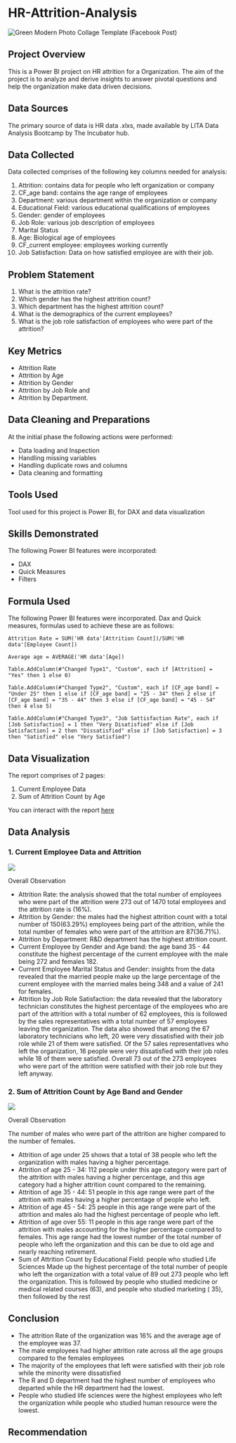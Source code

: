 
# HR-Attrition-Analysis

![Green Modern Photo Collage Template (Facebook Post)](https://github.com/user-attachments/assets/de17a172-d26d-4ff3-8fcb-706c01fa5fa9)

## Project Overview

This is a Power BI project on HR attrition for a Organization. The aim of the project is to analyze and derive insights to answer pivotal questions and help the organization make data driven decisions.

## Data Sources

The primary source of data is HR data .xlxs, made available by LITA Data Analysis Bootcamp by The Incubator hub.

## Data Collected

Data collected comprises of the following key columns needed for analysis:
1. Attrition: contains data for people who left organization or company
2. CF_age band: contains the age range of employees
3. Department: various department within the organization or company
4. Educational Field: various educational qualifications of employees
5. Gender: gender of employees
6. Job Role: various job description of employees
7. Marital Status
8. Age: Biological age of employees
9. CF_current employee: employees working currently
10. Job Satisfaction: Data on how satisfied employee are with their job.

## Problem Statement

1. What is the attrition rate?
2. Which gender has the highest attrition count?
3. Which  department has the highest attrition count?
4. What is the demographics of the current employees?
5. What is the job role satisfaction of employees who were part of the attrition?

 ## Key Metrics

- Attrition Rate
- Attrition by Age 
- Attrition by Gender
- Attrition by Job Role and 
- Attrition by Department.

## Data Cleaning and Preparations

At the initial phase the following actions were performed:
- Data loading and Inspection
- Handling missing variables
- Handling duplicate rows and columns
- Data cleaning and formatting

## Tools Used

Tool used for this project is Power BI, for DAX and data visualization

## Skills Demonstrated

The following Power BI features  were incorporated:
- DAX
- Quick Measures
- Filters

## Formula Used

The following Power BI features were incorporated. Dax and Quick measures, formulas used to achieve these are as follows:

```Power BI
Attrition Rate = SUM('HR data'[Attrition Count])/SUM('HR data'[Employee Count])

Average age = AVERAGE('HR data'[Age])

Table.AddColumn(#"Changed Type1", "Custom", each if [Attrition] = "Yes" then 1 else 0)

Table.AddColumn(#"Changed Type2", "Custom", each if [CF_age band] = "Under 25" then 1 else if [CF_age band] = "25 - 34" then 2 else if [CF_age band] = "35 - 44" then 3 else if [CF_age band] = "45 - 54" then 4 else 5)

Table.AddColumn(#"Changed Type3", "Job Sattisfaction Rate", each if [Job Satisfaction] = 1 then "Very Disatisfied" else if [Job Satisfaction] = 2 then "Dissatisfied" else if [Job Satisfaction] = 3 then "Satisfied" else "Very Satisfied")
```

## Data Visualization

The report comprises of 2 pages:
1. Current Employee Data
2. Sum of Attrition Count by Age

You can interact with the report [here](https://app.powerbi.com/view?r=eyJrIjoiMDAwNTdlMjQtYjljOC00YWIzLTgwZTItOGU3ODUyOWM4ZDljIiwidCI6IjUxMDUyMzkzLWY1ZjgtNDkwOS1hZWE4LTkyOWFhMjRhOGI0NyJ9
)

## Data Analysis

### 1. Current Employee Data and Attrition

![](CurrentEmployee_data.png)

Overall Observation
- Attrition Rate: the analysis showed that the total number of employees who were part of the attrition were 273 out of 1470 total employees and the attrition rate is (16%).
- Attrition by Gender: the males had the highest attrition count with a total number of 150(63.29%) employees being part of the attrition, while the total number of females who were part of the attrition are 87(36.71%).
- Attrition by Department: R&D department has the highest attrition count.
- Current Employee by Gender and Age band: the age band 35 - 44 constitute the highest percentage of the current employee with the male being 272 and females 182.
- Current Employee Marital Status and Gender: insights from the data revealed that the married people make up the large percentage of the current employee with the married males being 348 and a value of 241 for females.
- Attrition by Job Role Satisfaction: the data revealed that the laboratory technician constitutes the highest percentage of the employees who are part of the attrition with a total number of 62 employees, this is followed by the sales representatives with a total number of 57 employees leaving the organization. The data also showed that among the 67 laboratory technicians who left, 20 were very dissatisfied with their job role while 21 of them were satisfied.  Of the 57 sales representatives who left the organization, 16 people were very dissatisfied with their job roles while 18 of them were satisfied. Overall  73 out of the 273 employees who were part of the attrition were satisfied with their job role but they left anyway.

### 2. Sum of Attrition Count by Age Band and Gender

![](AttritionCount_by_Gender.png)

Overall Observation

The number of males who were part of the attrition are higher compared to the number of females.
- Attrition of  age under 25 shows that a total of 38 people who left the organization with males having a higher percentage.
- Attrition of age 25 - 34: 112 people under this age category were part of the attrition with males having a higher percentage, and this age category had a higher attrition count compared to the remaining. 
- Attrition of age 35 - 44:  51 people in this age range were part of the attrition with males having a higher percentage of people who left.
- Attrition of age 45 - 54: 25 people in this age range were part of the attrition and males alo had the highest percentage of people who left.
- Attrition of age over  55: 11 people in this age range were part of the attrition with males accounting for the higher percentage compared to females. This age range had the lowest number of the total number of people who left the organization and this can be due to old age and nearly reaching retirement.   
- Sum of Attrition Count by Educational Field: people who studied Life Sciences Made up the highest percentage of the total number of people who left the organization with a total value of 89 out 273 people who left the organization. This is followed by people who studied medicine or medical related courses (63), and people who studied marketing ( 35), then followed by the rest

## Conclusion 

- The attrition Rate of the organization was 16% and the average age of the employee was 37.
- The male employees had higher attrition rate across all the age groups compared to the females employees
- The majority of the employees that left were satisfied with their job role while the minority were dissatisfied
- The R and D department had the highest number of employees who departed while the HR department had the lowest.
- People who studied life sciences were the highest employees who left the organization while people who studied human resource were the lowest.

## Recommendation













